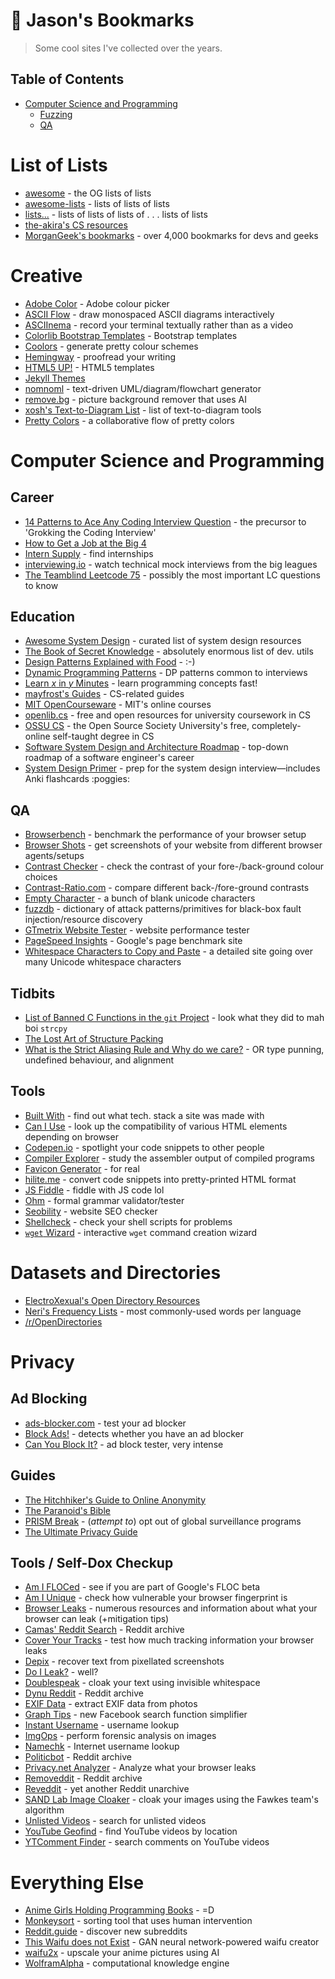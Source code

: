 # 🔖 Jason's Bookmarks
> Some cool sites I've collected over the years.

## Table of Contents
+ [Computer Science and Programming](#computer-science-and-programming)
  + [Fuzzing](#fuzzing)
  + [QA](#qa)

# List of Lists
- [awesome](https://github.com/sindresorhus/awesome) - the OG lists of lists
- [awesome-lists](https://github.com/pshah123/awesome-lists) - lists of lists of lists
- [lists...](https://github.com/jnv/lists) - lists of lists of lists of . . . lists of lists
- [the-akira's CS resources](https://github.com/the-akira/Computer-Science-Resources)
- [MorganGeek's bookmarks](https://github.com/MorganGeek/bookmarks) - over 4,000 bookmarks for devs and geeks

# Creative

- [Adobe Color](https://color.adobe.com/create) - Adobe colour picker
- [ASCII Flow](https://asciiflow.com) - draw monospaced ASCII diagrams interactively
- [ASCIInema](https://asciinema.org/) - record your terminal textually rather than as a video
- [Colorlib Bootstrap Templates](https://colorlib.com/wp/cat/bootstrap/) - Bootstrap templates
- [Coolors](https://coolors.co/) - generate pretty colour schemes
- [Hemingway](http://www.hemingwayapp.com/) - proofread your writing
- [HTML5 UP!](https://html5up.net/) - HTML5 templates
- [Jekyll Themes](https://jekyllthemes.io)
- [nomnoml](https://nomnoml.com/) - text-driven UML/diagram/flowchart generator
- [remove.bg](https://www.remove.bg/) - picture background remover that uses AI
- [xosh's Text-to-Diagram List](https://xosh.org/text-to-diagram/) - list of text-to-diagram tools
- [Pretty Colors](https://prettycolors.tumblr.com/) - a collaborative flow of pretty colors

# Computer Science and Programming

## Career
- [14 Patterns to Ace Any Coding Interview Question](https://hackernoon.com/14-patterns-to-ace-any-coding-interview-question-c5bb3357f6ed) - the precursor to 'Grokking the Coding Interview'
- [How to Get a Job at the Big 4](https://www.youtube.com/watch?v=YJZCUhxNCv8)
- [Intern Supply](https://intern.supply/) - find internships
- [interviewing.io](https://interviewing.io/recordings/) - watch technical mock interviews from the big leagues
- [The Teamblind Leetcode 75](https://www.teamblind.com/post/New-Year-Gift---Curated-List-of-Top-100-LeetCode-Questions-to-Save-Your-Time-OaM1orEU) - possibly the most important LC questions to know

## Education
- [Awesome System Design](https://github.com/madd86/awesome-system-design) - curated list of system design resources
- [The Book of Secret Knowledge](https://github.com/trimstray/the-book-of-secret-knowledge) - absolutely enormous list of dev. utils
- [Design Patterns Explained with Food](https://github.com/wesdoyle/design-patterns-explained-with-food) - :\-)
- [Dynamic Programming Patterns](https://leetcode.com/discuss/general-discussion/458695/dynamic-programming-patterns) - DP patterns common to interviews
- [Learn _x_ in _y_ Minutes](https://learnxinyminutes.com/) - learn programming concepts fast!
- [mayfrost's Guides](https://github.com/mayfrost/guides) - CS-related guides
- [MIT OpenCourseware](https://ocw.mit.edu/index.htm) - MIT's online courses
- [openlib.cs](https://github.com/acmbpdc/openlib.cs) - free and open resources for university coursework in CS
- [OSSU CS](https://github.com/ossu/computer-science) - the Open Source Society University's free, completely-online self-taught degree in CS
- [Software System Design and Architecture Roadmap](https://github.com/stemmlerjs/software-design-and-architecture-roadmap) - top-down roadmap of a software engineer's career
- [System Design Primer](https://github.com/donnemartin/system-design-primer) - prep for the system design interview—includes Anki flashcards :poggies:

## QA
- [Browserbench](https://browserbench.org/) - benchmark the performance of your browser setup
- [Browser Shots](http://browsershots.org/) - get screenshots of your website from different browser agents/setups
- [Contrast Checker](https://contrastchecker.com/) - check the contrast of your fore-/back-ground colour choices
- [Contrast-Ratio.com](https://contrast-ratio.com/) - compare different back-/fore-ground contrasts
- [Empty Character](http://emptycharacter.com/) - a bunch of blank unicode characters
- [fuzzdb](https://github.com/fuzzdb-project/fuzzdb) - dictionary of attack patterns/primitives for black-box fault injection/resource discovery
- [GTmetrix Website Tester](https://gtmetrix.com/) - website performance tester
- [PageSpeed Insights](https://developers.google.com/speed/pagespeed/insights/) - Google's page benchmark site
- [Whitespace Characters to Copy and Paste](https://beautifuldingbats.com/whitespace/) - a detailed site going over many Unicode whitespace characters

## Tidbits
- [List of Banned C Functions in the `git` Project](https://github.com/git/git/blob/master/banned.h) - look what they did to mah boi `strcpy`
- [The Lost Art of Structure Packing](http://www.catb.org/esr/structure-packing/)
- [What is the Strict Aliasing Rule and Why do we care?](https://gist.github.com/shafik/848ae25ee209f698763cffee272a58f8) - OR type punning, undefined behaviour, and alignment

## Tools
- [Built With](https://builtwith.com/) - find out what tech. stack a site was made with
- [Can I Use](https://caniuse.com/) - look up the compatibility of various HTML elements depending on browser
- [Codepen.io](https://codepen.io/) - spotlight your code snippets to other people
- [Compiler Explorer](https://godbolt.org/) - study the assembler output of compiled programs
- [Favicon Generator](https://realfavicongenerator.net/) - for real
- [hilite.me](http://hilite.me/) - convert code snippets into pretty-printed HTML format
- [JS Fiddle](https://jsfiddle.net/) - fiddle with JS code lol
- [Ohm](https://ohmlang.github.io/editor/) - formal grammar validator/tester
- [Seobility](https://www.seobility.net/en/seocheck/) - website SEO checker
- [Shellcheck](https://www.shellcheck.net/) - check your shell scripts for problems
- [`wget` Wizard](https://www.whatismybrowser.com/developers/tools/wget-wizard/) - interactive `wget` command creation wizard

# Datasets and Directories
- [ElectroXexual's Open Directory Resources](https://www.reddit.com/r/opendirectories/comments/933pzm/all_resources_i_know_related_to_open_directories/)
- [Neri's Frequency Lists](https://frequencylists.blogspot.com/) - most commonly-used words per language
- [/r/OpenDirectories](https://reddit.com/r/opendirectories)

# Privacy

## Ad Blocking
- [ads-blocker.com](https://ads-blocker.com/testing/) - test your ad blocker
- [Block Ads!](https://blockads.fivefilters.org/) - detects whether you have an ad blocker
- [Can You Block It?](https://canyoublockit.com/) - ad block tester, very intense

## Guides
- [The Hitchhiker's Guide to Online Anonymity](https://anonymousplanet.org/guide.html)
- [The Paranoid's Bible](https://paranoidsbible.tumblr.com/)
- [PRISM Break](https://prism-break.org/en/) - (_attempt to_) opt out of global surveillance programs
- [The Ultimate Privacy Guide](https://www.reddit.com/r/privacy/comments/2byg94/the_ultimate_privacy_guide/)

## Tools / Self-Dox Checkup
- [Am I FLOCed](https://amifloced.org/) - see if you are part of Google's FLOC beta
- [Am I Unique](https://amiunique.org/) - check how vulnerable your browser fingerprint is
- [Browser Leaks](https://browserleaks.com/) - numerous resources and information about what your browser can leak (+mitigation tips)
- [Camas' Reddit Search](https://camas.github.io/reddit-search/) - Reddit archive
- [Cover Your Tracks](https://coveryourtracks.eff.org/) - test how much tracking information your browser leaks
- [Depix](https://github.com/beurtschipper/Depix) - recover text from pixellated screenshots
- [Do I Leak?](https://www.top10vpn.com/do-i-leak/) - well?
- [Doublespeak](https://dblspk.io/) - cloak your text using invisible whitespace
- [Dynu Reddit](https://reddit.dynu.net/) - Reddit archive
- [EXIF Data](http://exifdata.com) - extract EXIF data from photos
- [Graph Tips](https://graph.tips/beta/) - new Facebook search function simplifier
- [Instant Username](https://instantusername.com/) - username lookup
- [ImgOps](https://imgops.com/) - perform forensic analysis on images
- [Namechk](https://namechk.com/) - Internet username lookup
- [Politicbot](https://politicbot.github.io/r/all) - Reddit archive
- [Privacy.net Analyzer](https://privacy.net/analyzer/) - Analyze what your browser leaks
- [Removeddit](https://www.removeddit.com/) - Reddit archive
- [Reveddit](https://www.reveddit.com/) - yet another Reddit unarchive
- [SAND Lab Image Cloaker](http://sandlab.cs.uchicago.edu/fawkes/) - cloak your images using the Fawkes team's algorithm
- [Unlisted Videos](http://unlistedvideos.com/) - search for unlisted videos
- [YouTube Geofind](https://mattw.io/youtube-geofind/location) - find YouTube videos by location
- [YTComment Finder](https://ytcomment.kmcat.uk/) - search comments on YouTube videos

# Everything Else
- [Anime Girls Holding Programming Books](https://github.com/laynH/Anime-Girls-Holding-Programming-Books) - \=D
- [Monkeysort](https://leonid-shevtsov.github.io/monkeysort/) - sorting tool that uses human intervention
- [Reddit.guide](https://reddit.guide/) - discover new subreddits
- [This Waifu does not Exist](https://www.thiswaifudoesnotexist.net/) - GAN neural network-powered waifu creator
- [waifu2x](https://waifu2x.booru.pics/) - upscale your anime pictures using AI
- [WolframAlpha](https://www.wolframalpha.com/) - computational knowledge engine
